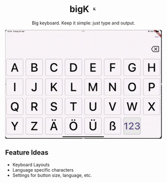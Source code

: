<h1 align="center">
bigK
    <img src="ios/Runner/Assets.xcassets/AppIcon.appiconset/AppIcon~ios-marketing.png" alt="logo" width="20"/>
</h1>
<p align="center">
Big keyboard. Keep it simple: just type and output.
</p>
<p align="center">
    <img src="images/showcase.gif" alt="showcase" width="600"/>
</p>

## Feature Ideas
- Keyboard Layouts
- Language specific characters
- Settings for button size, language, etc.